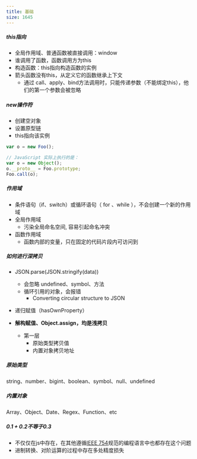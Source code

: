 ```yaml
---
title: 基础
size: 1645
---
```

##### this指向

- 全局作用域、普通函数被直接调用：window
- 谁调用了函数，函数调用方为this
- 构造函数：this指向构造函数的实例
- 箭头函数没有this，从定义它的函数继承上下文
  - 通过 call、apply、bind方法调用时，只能传递参数（不能绑定this），他们的第一个参数会被忽略


##### new操作符

- 创建空对象
- 设置原型链
- this指向该实例

```javascript
var o = new Foo();

// JavaScript 实际上执行的是：
var o = new Object();
o.__proto__ = Foo.prototype;
Foo.call(o);
```

##### 作用域

- 条件语句（if、switch）或循环语句（ for 、while ），不会创建一个新的作用域
- 全局作用域
  - 污染全局命名空间, 容易引起命名冲突
- 函数作用域
  - 函数内部的变量，只在固定的代码片段内可访问到

##### 如何进行深拷贝

- JSON.parse(JSON.stringify(data))
  - 会忽略 undefined、symbol、方法
  - 循环引用的对象，会报错
    - Converting circular structure to JSON

- 递归赋值（hasOwnProperty）
- **解构赋值、Object.assign，均是浅拷贝**
  - 第一层
    - 原始类型拷贝值
    - 内置对象拷贝地址


##### 原始类型

string、number、bigint、boolean、symbol、null、undefined

##### 内置对象

Array、Object、Date、Regex、Function、etc

##### 0.1 + 0.2不等于0.3

- 不仅仅在js中存在，在其他遵循[IEEE 754](https://link.zhihu.com/?target=https%3A//zh.wikipedia.org/zh-cn/IEEE_754)规范的编程语言中也都存在这个问题
- 进制转换、对阶运算的过程中存在多处精度损失

 
